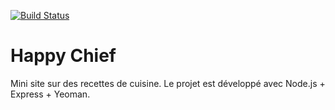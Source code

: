 [![Build Status](https://travis-ci.org/travis-ci/travis-ci-node.js-example.svg?branch=master)](https://travis-ci.org/travis-ci/travis-ci-node.js-example)

Happy Chief
===========

Mini site sur des recettes de cuisine. Le projet est développé avec Node.js + Express + Yeoman.


